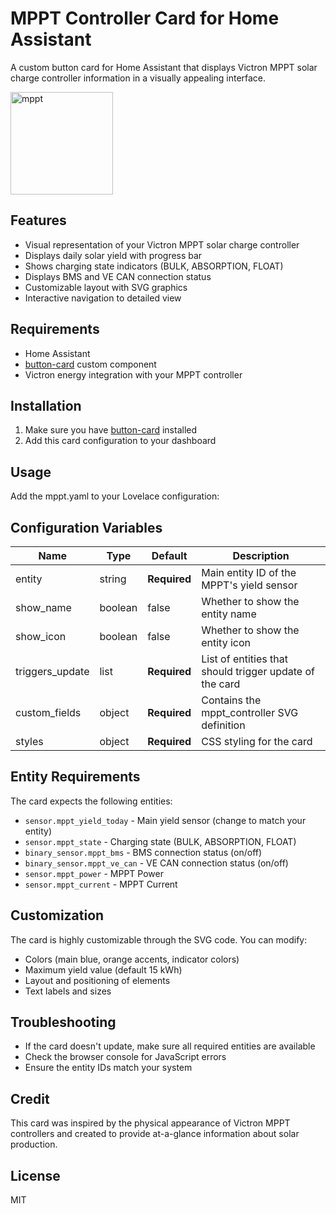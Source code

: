 # MPPT Controller Card for Home Assistant

A custom button card for Home Assistant that displays Victron MPPT solar charge controller information in a visually appealing interface.

<img width="164" alt="mppt" src="https://github.com/user-attachments/assets/3ffd1a95-15a0-4520-8fec-da39a38b28af" />

## Features

- Visual representation of your Victron MPPT solar charge controller
- Displays daily solar yield with progress bar
- Shows charging state indicators (BULK, ABSORPTION, FLOAT)
- Displays BMS and VE CAN connection status
- Customizable layout with SVG graphics
- Interactive navigation to detailed view

## Requirements

- Home Assistant
- [button-card](https://github.com/custom-cards/button-card) custom component
- Victron energy integration with your MPPT controller

## Installation

1. Make sure you have [button-card](https://github.com/custom-cards/button-card) installed
2. Add this card configuration to your dashboard

## Usage

Add the mppt.yaml to your Lovelace configuration:

## Configuration Variables

| Name | Type | Default | Description |
|------|------|---------|-------------|
| entity | string | **Required** | Main entity ID of the MPPT's yield sensor |
| show_name | boolean | false | Whether to show the entity name |
| show_icon | boolean | false | Whether to show the entity icon |
| triggers_update | list | **Required** | List of entities that should trigger update of the card |
| custom_fields | object | **Required** | Contains the mppt_controller SVG definition |
| styles | object | **Required** | CSS styling for the card |

## Entity Requirements

The card expects the following entities:

- `sensor.mppt_yield_today` - Main yield sensor (change to match your entity)
- `sensor.mppt_state` - Charging state (BULK, ABSORPTION, FLOAT)
- `binary_sensor.mppt_bms` - BMS connection status (on/off)
- `binary_sensor.mppt_ve_can` - VE CAN connection status (on/off)
- `sensor.mppt_power` - MPPT Power
- `sensor.mppt_current` - MPPT Current

## Customization

The card is highly customizable through the SVG code. You can modify:

- Colors (main blue, orange accents, indicator colors)
- Maximum yield value (default 15 kWh)
- Layout and positioning of elements
- Text labels and sizes

## Troubleshooting

- If the card doesn't update, make sure all required entities are available
- Check the browser console for JavaScript errors
- Ensure the entity IDs match your system

## Credit

This card was inspired by the physical appearance of Victron MPPT controllers and created to provide at-a-glance information about solar production.

## License

MIT
